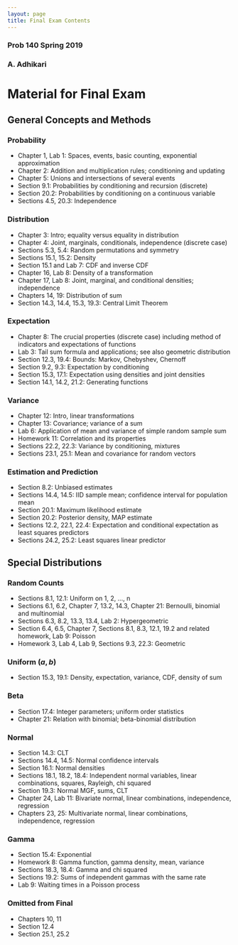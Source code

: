 ```yaml
---
layout: page
title: Final Exam Contents
---
```


### Prob 140 Spring 2019 ###
### A. Adhikari ###

# Material for Final Exam #

## General Concepts and Methods ##

### Probability ###
- Chapter 1, Lab 1: Spaces, events, basic counting, exponential approximation
- Chapter 2: Addition and multiplication rules; conditioning and updating
- Chapter 5: Unions and intersections of several events
- Section 9.1: Probabilities by conditioning and recursion (discrete)
- Section 20.2: Probabilities by conditioning on a continuous variable
- Sections 4.5, 20.3: Independence

### Distribution ###
- Chapter 3: Intro; equality versus equality in distribution
- Chapter 4: Joint, marginals, conditionals, independence (discrete case)
- Sections 5.3, 5.4: Random permutations and symmetry
- Sections 15.1, 15.2: Density
- Section 15.1 and Lab 7: CDF and inverse CDF
- Chapter 16, Lab 8: Density of a transformation
- Chapter 17, Lab 8: Joint, marginal, and conditional densities; independence
- Chapters 14, 19: Distribution of sum
- Section 14.3, 14.4, 15.3, 19.3: Central Limit Theorem

### Expectation ###
- Chapter 8: The crucial properties (discrete case) including method of indicators and expectations of functions
- Lab 3: Tail sum formula and applications; see also geometric distribution
- Section 12.3, 19.4: Bounds: Markov, Chebyshev, Chernoff
- Section 9.2, 9.3: Expectation by conditioning
- Section 15.3, 17.1: Expectation using densities and joint densities
- Section 14.1, 14.2, 21.2: Generating functions

### Variance ###
- Chapter 12: Intro, linear transformations
- Chapter 13: Covariance; variance of a sum
- Lab 6: Application of mean and variance of simple random sample sum
- Homework 11: Correlation and its properties
- Sections 22.2, 22.3: Variance by conditioning, mixtures
- Sections 23.1, 25.1: Mean and covariance for random vectors

### Estimation and Prediction ###
- Section 8.2: Unbiased estimates
- Sections 14.4, 14.5: IID sample mean; confidence interval for population mean
- Section 20.1: Maximum likelihood estimate
- Section 20.2: Posterior density, MAP estimate
- Sections 12.2, 22.1, 22.4: Expectation and conditional expectation as least squares predictors
- Sections 24.2, 25.2: Least squares linear predictor

## Special Distributions ##

### Random Counts ###
- Sections 8.1, 12.1: Uniform on 1, 2, ..., n
- Sections 6.1, 6.2, Chapter 7, 13.2, 14.3, Chapter 21: Bernoulli, binomial and multinomial
- Sections 6.3, 8.2, 13.3, 13.4, Lab 2: Hypergeometric
- Section 6.4, 6.5, Chapter 7, Sections 8.1, 8.3, 12.1, 19.2 and related homework, Lab 9: Poisson
- Homework 3, Lab 4, Lab 9, Sections 9.3, 22.3: Geometric

### Uniform $(a, b)$ ###
- Section 15.3, 19.1: Density, expectation, variance, CDF, density of sum

### Beta ###
- Section 17.4: Integer parameters; uniform order statistics
- Chapter 21: Relation with binomial; beta-binomial distribution

### Normal ###
- Section 14.3: CLT
- Sections 14.4, 14.5: Normal confidence intervals
- Section 16.1: Normal densities
- Sections 18.1, 18.2, 18.4: Independent normal variables, linear combinations, squares, Rayleigh, chi squared
- Section 19.3: Normal MGF, sums, CLT
- Chapter 24, Lab 11: Bivariate normal, linear combinations, independence, regression
- Chapters 23, 25: Multivariate normal, linear combinations, independence, regression

### Gamma ###
- Section 15.4: Exponential
- Homework 8: Gamma function, gamma density, mean, variance
- Sections 18.3, 18.4: Gamma and chi squared
- Sections 19.2: Sums of independent gammas with the same rate
- Lab 9: Waiting times in a Poisson process

### Omitted from Final ###
- Chapters 10, 11
- Section 12.4
- Section 25.1, 25.2
